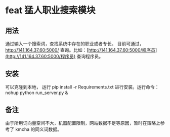 # feat 猛人职业搜索模块

## 用法
通过输入一个搜索词，查找系统中存在的职业或者专长。
目前可通过，http://141.164.37.60:5000/<word> 查询。比如：[http://141.164.37.60:5000/程序员](http://141.164.37.60:5000/程序员) 查询程序员。

## 安装 
可以克隆到本地， 运行 pip install -r Requirements.txt 进行安装。运行命令： nohup python run_server.py & 

## 备注
由于所用词向量空间不大，机器配置限制，网站数据不足等原因，暂时在策略上参考了 kmcha 的同义词数据。


<!-- # Synonyms
Chinese Synonyms for Natural Language Processing and Understanding.

最好的中文近义词工具包。

```synonyms```可以用于自然语言理解的很多任务：文本对齐，推荐算法，相似度计算，语义偏移，关键字提取，概念提取，自动摘要，搜索引擎等。

[![chatoper banner][co-banner-image]][co-url]

[co-banner-image]: https://user-images.githubusercontent.com/3538629/42383104-da925942-8168-11e8-8195-868d5fcec170.png
[co-url]: https://www.chatopera.com

# Table of Content:

* [Install](https://github.com/huyingxi/Synonyms#welcome)
* [Usage](https://github.com/huyingxi/Synonyms#usage)
* [Quick Get Start](https://github.com/huyingxi/Synonyms#quick-get-start)
* [Valuation](https://github.com/huyingxi/Synonyms#valuation)
* [Benchmark](https://github.com/huyingxi/Synonyms#benchmark)
* [Statement](https://github.com/huyingxi/Synonyms#statement)
* [References](https://github.com/huyingxi/Synonyms#references)
* [Frequently Asked Questions](https://github.com/huyingxi/Synonyms#frequently-asked-questions-faq)
* [License](https://github.com/huyingxi/Synonyms#license)

# Welcome

```
pip install -U synonyms
```
兼容py2和py3，当前稳定版本 [v3.x](https://github.com/huyingxi/Synonyms/releases)。

![](./assets/3.gif)

**Node.js 用户可以使用 [node-synonyms](https://www.npmjs.com/package/node-synonyms)了。**

```
npm install node-synonyms
```

本文档的配置和接口说明面向python工具包， node版本查看[项目](https://www.npmjs.com/package/node-synonyms)。 

## Usage

支持使用环境变量配置分词词表和word2vec词向量文件。

| 环境变量 | 描述 |
| --- | --- |
| *SYNONYMS_WORD2VEC_BIN_MODEL_ZH_CN* | 使用word2vec训练的词向量文件，二进制格式。 |
| *SYNONYMS_WORDSEG_DICT* | 中文分词[**主字典**](https://github.com/fxsjy/jieba#%E5%BB%B6%E8%BF%9F%E5%8A%A0%E8%BD%BD%E6%9C%BA%E5%88%B6)，格式和使用[参考](https://github.com/fxsjy/jieba#%E8%BD%BD%E5%85%A5%E8%AF%8D%E5%85%B8) | 

### synonyms#seg
中文分词
```
import synonyms
synonyms.seg("中文近义词工具包")
```

分词结果，由两个list组成的元组，分别是单词和对应的词性。
```
(['中文', '近义词', '工具包'], ['nz', 'n', 'n'])
```

**该分词不去停用词和标点。**


### synonyms#nearby
```
import synonyms
print("人脸: %s" % (synonyms.nearby("人脸")))
print("识别: %s" % (synonyms.nearby("识别")))
print("NOT_EXIST: %s" % (synonyms.nearby("NOT_EXIST")))
```

```synonyms.nearby(WORD)```返回一个元组，元组中包含两项：```([nearby_words], [nearby_words_score])```，```nearby_words```是WORD的近义词们，也以list的方式存储，并且按照距离的长度由近及远排列，```nearby_words_score```是```nearby_words```中**对应位置**的词的距离的分数，分数在(0-1)区间内，越接近于1，代表越相近。比如:

```
synonyms.nearby(人脸) = (
    ["图片", "图像", "通过观察", "数字图像", "几何图形", "脸部", "图象", "放大镜", "面孔", "Mii"], 
    [0.597284, 0.580373, 0.568486, 0.535674, 0.531835, 0.530
095, 0.525344, 0.524009, 0.523101, 0.516046])
```

在OOV的情况下，返回  ```([], [])```，目前的字典大小: 125,792。

### synonyms#compare
两个句子的相似度比较

```
    sen1 = "发生历史性变革"
    sen2 = "发生历史性变革"
    r = synonyms.compare(sen1, sen2, seg=True)
```

其中，参数 seg 表示 synonyms.compare是否对sen1 和 sen2进行分词，默认为 True。返回值：[0-1]，并且越接近于1代表两个句子越相似。

```
旗帜引领方向 vs 道路决定命运: 0.429
旗帜引领方向 vs 旗帜指引道路: 0.93
发生历史性变革 vs 发生历史性变革: 1.0
```

### synonyms#display
以友好的方式打印近义词，方便调试，```display```调用了 ```synonyms#nearby``` 方法。

```
>>> synonyms.display("飞机")
'飞机'近义词：
  1. 架飞机:0.837399
  2. 客机:0.764609
  3. 直升机:0.762116
  4. 民航机:0.750519
  5. 航机:0.750116
  6. 起飞:0.735736
  7. 战机:0.734975
  8. 飞行中:0.732649
  9. 航空器:0.723945
  10. 运输机:0.720578
```

### synonyms#v
获得一个词语的向量，该向量为numpy的array，当该词语是未登录词时，抛出 KeyError异常。

```
>>> synonyms.v("飞机")
array([-2.412167  ,  2.2628384 , -7.0214124 ,  3.9381874 ,  0.8219283 ,
       -3.2809453 ,  3.8747153 , -5.217062  , -2.2786229 , -1.2572327 ],
      dtype=float32)
```

### synonyms#sv(sentence, ignore=False)
获得一个分词后句子的向量，向量以BoW方式组成

```
    sentence: 句子是分词后通过空格联合起来
    ignore: 是否忽略OOV，False时，随机生成一个向量
```


## PCA
以“人脸”为例主要成分分析：

![](assets/1.png)

## Quick Get Start
```
$ pip install -r Requirements.txt
$ python demo.py
```

## Change logs
更新情况[说明](./CHANGELOG.md)。

## Voice of Users
用户怎么说：

<img src="https://github.com/huyingxi/Synonyms/raw/master/assets/4.png" width="600">

## Data
data is built based on [wikidata-corpus](https://github.com/Samurais/wikidata-corpus).

## Valuation

### 同义词词林
《同义词词林》是梅家驹等人于1983年编纂而成，现在使用广泛的是哈工大社会计算与信息检索研究中心维护的《同义词词林扩展版》，它精细的将中文词汇划分成大类和小类，梳理了词汇间的关系，同义词词林扩展版包含词语7万余条，其中3万余条被以开放数据形式共享。

### 知网, HowNet
HowNet，也被称为知网，它并不只是一个语义字典，而是一个知识系统，词汇之间的关系是其一个基本使用场景。知网包含词语8余条。

国际上对词语相似度算法的评价标准普遍采用 Miller&Charles 发布的英语词对集的人工判定值。该词对集由十对高度相关、十对中度相关、十对低度相关共 30 个英语词对组成,然后让38个受试者对这30对进行语义相关度判断，最后取他们的平均值作为人工判定标准。然后不同近义词工具也对这些词汇进行相似度评分，与人工判定标准做比较，比如使用皮尔森相关系数。在中文领域，使用这个词表的翻译版进行中文近义词比较也是常用的办法。

### 对比
Synonyms的词表容量是125,792，下面选择一些在同义词词林、知网和Synonyms都存在的几个词，给出其近似度的对比：

![](./assets/5.png)

注：同义词林及知网数据、分数[来源](https://github.com/yaleimeng/Final_word_Similarity)。Synonyms也在不断优化中，新的分数可能和上图不一致。

更多[比对结果](./VALUATION.md)。

## Benchmark

Test with py3, MacBook Pro.

```
python benchmark.py
```

++++++++++ OS Name and version ++++++++++

Platform: Darwin

Kernel: 16.7.0

Architecture: ('64bit', '')

++++++++++ CPU Cores ++++++++++

Cores: 4

CPU Load: 60

++++++++++ System Memory ++++++++++

meminfo 8GB

```synonyms#nearby: 100000 loops, best of 3 epochs: 0.209 usec per loop```


## Live Sharing

[52nlp.cn](http://www.52nlp.cn/synonyms-%E4%B8%AD%E6%96%87%E8%BF%91%E4%B9%89%E8%AF%8D%E5%B7%A5%E5%85%B7%E5%8C%85)

[机器之心](https://www.jiqizhixin.com/articles/2018-01-14-3)

[线上分享实录: Synonyms 中文近义词工具包 @ 2018-02-07](http://gitbook.cn/gitchat/activity/5a563545a8b23d387720ccd5)

## Statement

[Synonyms](https://github.com/huyingxi/Synonyms)发布证书 MIT。数据和程序可用于研究和商业产品，必须注明引用和地址，比如发布的任何媒体、期刊、杂志或博客等内容。
```
@online{Synonyms:hain2017,
  author = {Hai Liang Wang, Hu Ying Xi},
  title = {中文近义词工具包Synonyms},
  year = 2017,
  url = {https://github.com/huyingxi/Synonyms},
  urldate = {2017-09-27}
}
```

# References

[wikidata-corpus](https://github.com/Samurais/wikidata-corpus)

[word2vec原理推导与代码分析](http://www.hankcs.com/nlp/word2vec.html)

# Frequently Asked Questions (FAQ)

1. 是否支持添加单词到词表中？

不支持，欲了解更多请看 [#5](https://github.com/huyingxi/Synonyms/issues/5)

2. 词向量的训练是用哪个工具？

Google发布的[word2vec](https://code.google.com/archive/p/word2vec/)，该库由C语言编写，内存使用效率高，训练速度快。gensim可以加载word2vec输出的模型文件。

3. 相似度计算的方法是什么？

[详见 #64](https://github.com/huyingxi/Synonyms/issues/64)

# Authors

[Hai Liang Wang](http://blog.chatbot.io/webcv/)

[Hu Ying Xi](https://github.com/huyingxi/)

# Give credits to

[Word2vec by Google](https://code.google.com/archive/p/word2vec/)

[Wikimedia: 训练语料来源](https://dumps.wikimedia.org/)

[gensim: word2vec.py](https://github.com/RaRe-Technologies/gensim)

[SentenceSim: 相似度评测语料](https://github.com/fssqawj/SentenceSim/)

[jieba: 中文分词](https://github.com/fxsjy/jieba)

# License
[MIT](./LICENSE) -->
